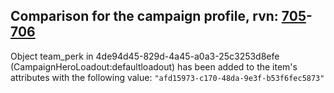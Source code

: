 ## Comparison for the campaign profile, rvn: [705](https://github.com/PRO100KatYT/FortniteProfileRevisions/tree/main/profiles/campaign/705%20campaign.json)-[706](https://github.com/PRO100KatYT/FortniteProfileRevisions/tree/main/profiles/campaign/706%20campaign.json)

Object team_perk in 4de94d45-829d-4a45-a0a3-25c3253d8efe (CampaignHeroLoadout:defaultloadout) has been added to the item's attributes with the following value: `"afd15973-c170-48da-9e3f-b53f6fec5873"`
<br><br>
